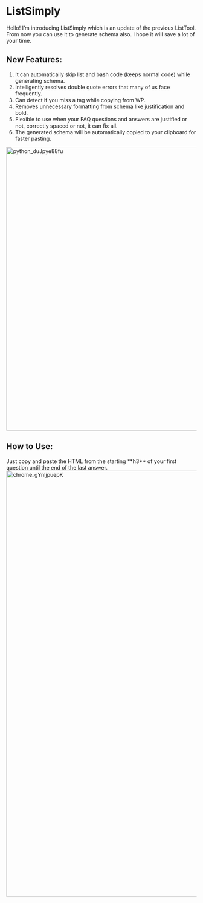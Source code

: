 # ListSimply
Hello! I’m introducing ListSimply which is an update of the previous ListTool. From now you can use it to generate schema also. I hope it will save a lot of your time.

<h2>New Features:</h2>
<ol>
<li> It can automatically skip list and bash code (keeps normal code) while generating schema.</li>
<li> Intelligently resolves double quote errors that many of us face frequently.</li>
 <li> Can detect if you miss a tag while copying from WP.</li>
<li> Removes unnecessary formatting from schema like justification and bold. </li>
 <li> Flexible to use when your FAQ questions and answers are justified or not, correctly spaced or not, it can fix all. </li>
 <li> The generated schema will be automatically copied to your clipboard for faster pasting. </li> </ol>

<img width="751" alt="python_duJpye88fu" src="https://github.com/Ashik-90/LinuxSimply-List-Tool/assets/58724901/5dc49548-4935-47bc-9f3f-f24a1def1d0c">
<br>
<h2>How to Use:</h2>
Just copy and paste the HTML from the starting **h3** of your first question until the end of the last answer. <br>
<img width="1128" alt="chrome_gYnIjpuepK" src="https://github.com/Ashik-90/LinuxSimply-List-Tool/assets/58724901/9f0083b6-af03-4661-a72a-ed24efff8380">

